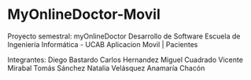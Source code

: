 # MyOnlineDoctor-Movil

Proyecto semestral: myOnlineDoctor Desarrollo de Software Escuela de Ingeniería Informática - UCAB
Aplicacion Movil | Pacientes

Integrantes:
Diego Bastardo
Carlos Hernandez
Miguel Cuadrado
Vicente Mirabal
Tomás Sánchez
Natalia Velásquez
Anamaría Chacón

